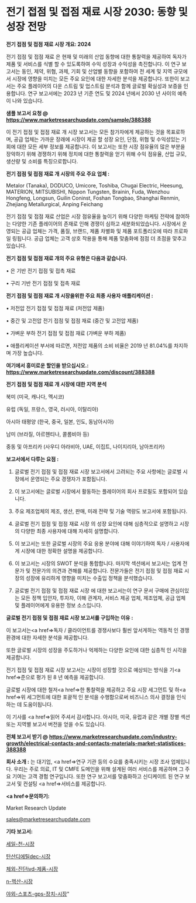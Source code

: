 # 전기 접점 및 접점 재료 시장 2030: 동향 및 성장 전망

<strong>전기 접점 및 접점 재료 시장 개요: 2024</strong>

전기 접점 및 접점 재료 은 현재 및 미래의 산업 동향에 대한 통찰력을 제공하여 독자가 제품 및 서비스를 식별 할 수 있도록하여 수익 성장과 수익성을 촉진합니다. 이 연구 보고서는 동인, 제약, 위협, 과제, 기회 및 산업별 동향을 포함하여 전 세계 및 지역 규모에서 시장에 영향을 미치는 모든 주요 요인에 대한 자세한 분석을 제공합니다. 또한이 보고서는 주요 플레이어의 다운 스트림 및 업스트림 분석과 함께 글로벌 확실성과 보증을 인용합니다. 연구 보고서에는 2023 년 기준 연도 및 2024 년에서 2030 년 사이의 예측이 나와 있습니다.



<strong>샘플 보고서 요청 @ <a href=https://www.marketresearchupdate.com/sample/388388>https://www.marketresearchupdate.com/sample/388388</a></strong>

이 전기 접점 및 접점 재료 개 시장 보고서는 모든 참가자에게 제공하는 것을 목표로하며, 공급 업체는 가까운 장래에 시장이 제공 할 성장 요인, 단점, 위협 및 수익성있는 기회에 대한 모든 세부 정보를 제공합니다. 이 보고서는 또한 시장 점유율의 많은 부분을 장악하기 위해 경쟁하기 위해 정치에 대한 통찰력을 얻기 위해 수익 점유율, 산업 규모, 생산량 및 소비를 특징으로합니다.



<strong>전기 접점 및 접점 재료 개 시장의 주요 주요 업체 :</strong>

Metalor (Tanaka), DODUCO, Umicore, Toshiba, Chugai Electric, Heesung, MATERION, MITSUBISHI, Nippon Tungsten, Brainin, Fuda, Wenzhou Hongfeng, Longsun, Guilin Coninst, Foshan Tongbao, Shanghai Renmin, Zhejiang Metallurgical, Anping Feichang

전기 접점 및 접점 재료 산업은 시장 점유율을 높이기 위해 다양한 마케팅 전략에 참여하는 다양한 기존 플레이어의 존재로 인해 경쟁이 심하고 세분화되었습니다. 시장에서 운영되는 공급 업체는 가격, 품질, 브랜드, 제품 차별화 및 제품 포트폴리오에 따라 프로파일 링됩니다. 공급 업체는 고객 상호 작용을 통해 제품 맞춤화에 점점 더 초점을 맞추고 있습니다.



<strong>전기 접점 및 접점 재료 개의 주요 유형은 다음과 같습니다.</strong>

• 은 기반 전기 접점 및 접촉 재료

• 구리 기반 전기 접점 및 접촉 재료



<strong>전기 접점 및 접점 재료 개 시장을위한 주요 최종 사용자 애플리케이션 :</strong>

• 저전압 전기 접점 및 접점 재료 (저전압 제품)

• 중간 및 고전압 전기 접점 및 접점 재료 (중간 및 고전압 제품)

• 가벼운 부하 전기 접점 및 접점 재료 (가벼운 부하 제품)

• 애플리케이션 부서에 따르면, 저전압 제품의 소비 비율은 2019 년 81.04%를 차지하며 가장 높습니다.



<strong>여기에서 흥미로운 할인을 받으십시오.: <a href=https://www.marketresearchupdate.com/discount/388388>https://www.marketresearchupdate.com/discount/388388</a></strong>



<strong>전기 접점 및 접점 재료 개 시장에 대한 지역 분석</strong>

북미 (미국, 캐나다, 멕시코)

유럽 (독일, 프랑스, 영국, 러시아, 이탈리아)

아시아 태평양 (한국, 중국, 일본, 인도, 동남아시아)

남미 (브라질, 아르헨티나, 콜롬비아 등)

중동 및 아프리카 (사우디 아라비아, UAE, 이집트, 나이지리아, 남아프리카)



<strong>보고서에서 다루는 요점 :</strong>

1. 글로벌 전기 접점 및 접점 재료 시장 보고서에서 고려되는 주요 사항에는 글로벌 시장에서 운영되는 주요 경쟁자가 포함됩니다.

2. 이 보고서에는 글로벌 시장에서 활동하는 플레이어의 회사 프로필도 포함되어 있습니다.

3. 주요 제조업체의 제조, 생산, 판매, 미래 전략 및 기술 역량도 보고서에 포함됩니다.

4. 글로벌 전기 접점 및 접점 재료 시장 의 성장 요인에 대해 심층적으로 설명하고 시장의 다양한 최종 사용자에 대해 자세히 설명합니다.

5. 이 보고서는 또한 글로벌 시장의 주요 응용 분야에 대해 이야기하여 독자 / 사용자에게 시장에 대한 정확한 설명을 제공합니다.

6. 이 보고서는 시장의 SWOT 분석을 통합합니다. 마지막 섹션에서 보고서는 업계 전문가 및 전문가의 의견과 견해를 제공합니다. 전문가들은 전기 접점 및 접점 재료 시장의 성장에 유리하게 영향을 미치는 수출입 정책을 분석했습니다.

7. 글로벌 전기 접점 및 접점 재료 시장 에 대한 보고서는이 연구 문서 구매에 관심이있는 모든 정책 입안자, 투자자, 이해 관계자, 서비스 제공 업체, 제조업체, 공급 업체 및 플레이어에게 유용한 정보 소스입니다.



<strong>글로벌 전기 접점 및 접점 재료 시장 보고서를 구입하는 이유 :</strong>

이 보고서는<a href=>독자 / 클</a>라이언트를 경쟁사보다 훨씬 앞서게하는 역동적 인 경쟁 환경에 대한 자세한 분석을 제공합니다.

또한 글로벌 시장의 성장을 주도하거나 억제하는 다양한 요인에 대한 심층적 인 시각을 제공합니다.

전기 접점 및 접점 재료 시장 보고서는 시장이 성장할 것으로 예상되는 방식을 기<a href=>준으로</a> 평가 된 8 년 예측을 제공합니다.

글로벌 시장에 대한 철저<a href=>한 통찰력</a>을 제공하고 주요 시장 세그먼트 및 하<a href=>위 세그</a>먼트에 대한 포괄적 인 분석을 수행함으로써 비즈니스 의사 결정을 인식하는 데 도움이됩니다.

이 기사를 <a href=>읽어 주</a>셔서 감사합니다. 아시아, 미국, 유럽과 같은 개별 장별 섹션 또는 지역별 보고서 버전을 얻을 수도 있습니다.



<strong>전체 보고서 받기 @ <a href=https://www.marketresearchupdate.com/industry-growth/electrical-contacts-and-contacts-materials-market-statistices-388388>https://www.marketresearchupdate.com/industry-growth/electrical-contacts-and-contacts-materials-market-statistices-388388</a></strong>



<strong>회사 소개 :</strong>
는 대기업, <a href=>연구 기</a>관 등의 수요를 충족시키는 시장 조사 업체입니다. 우리는 주로 의료, IT 및 CMFE 도메인을 위해 설계된 여러 서비스를 제공하며 그 주요 기여는 고객 경험 연구입니다. 또한 연구 보고서를 맞춤화하고 신디케이트 된 연구 보고서 및 컨설팅 <a href=>서비</a>스를 제공합니다.



<strong><a href=>문의하기:</a></strong>

Market Research Update

sales@marketresearchupdate.com



<strong>기타 보고서:</strong>

<a href=https://www.linkedin.com/pulse/세일-천-시장-현재-및-미래-성장-2029-survey-spotlight-pro-24-analysis/>세일-천-시장</a>

<a href=https://www.linkedin.com/pulse/탄산디에틸dec-시장-경쟁-분석-및-성장-잠재력-2029-trendsetters-talk-360-analysis-s1hcf/>탄산디에틸dec-시장</a>

<a href=https://www.linkedin.com/pulse/체외-진단ivd-제품-시장-현재-및-미래-성장-2029-consumer-connection-chronicles-24--yz4of/>체외-진단ivd-제품-시장</a>

<a href=https://www.linkedin.com/pulse/n-헥산-시장-세분화-연구-및-목표-고객2030년-survey-savvy-insights-360-analysis-ytkif/>n-헥산-시장</a>

<a href=https://www.linkedin.com/pulse/야외-스포츠-gps-장치-시장-현재-및-미래-성장-2030-market-matrix-musings-analysis-bseaf/>야외-스포츠-gps-장치-시장</a>"
